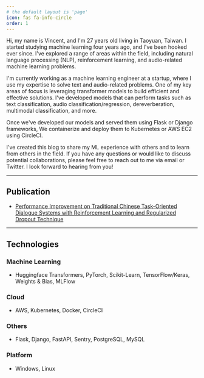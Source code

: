 ```yaml
---
# the default layout is 'page'
icon: fas fa-info-circle
order: 1
---
```


Hi, my name is Vincent, and I'm 27 years old living in Taoyuan, Taiwan. I started studying machine learning four years ago, and I've been hooked ever since. I've explored a range of areas within the field, including natural language processing (NLP), reinforcement learning, and audio-related machine learning problems.

I'm currently working as a machine learning engineer at a startup, where I use my expertise to solve text and audio-related problems. One of my key areas of focus is leveraging transformer models to build efficient and effective solutions. I've developed models that can perform tasks such as text classification, audio classification/regression, dereverberation, multimodal classification, and more.

Once we've developed our models and served them using Flask or Django frameworks, We containerize and deploy them to Kubernetes or AWS EC2 using CircleCI.

I've created this blog to share my ML experience with others and to learn from others in the field. If you have any questions or would like to discuss potential collaborations, please feel free to reach out to me via email or Twitter. I look forward to hearing from you!

***

## Publication

- [Performance Improvement on Traditional Chinese Task-Oriented Dialogue Systems with Reinforcement Learning and Regularized Dropout Technique](https://ieeexplore.ieee.org/document/10052671)

***

## Technologies

### Machine Learning

- Huggingface Transformers, PyTorch, Scikit-Learn, TensorFlow/Keras, Weights & Bias, MLFlow

### Cloud

- AWS, Kubernetes, Docker, CircleCI

### Others

- Flask, Django, FastAPI, Sentry, PostgreSQL, MySQL

### Platform

- Windows, Linux
